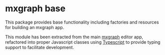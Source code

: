 # mxgraph base

This package provides base functionality including factories and resources for building an mxgraph app.

This module has been extracted from the main [mxgraph]() editor app, refactored into proper Javascript classes using [Typescript]() to provide typing support to facilitate development.
